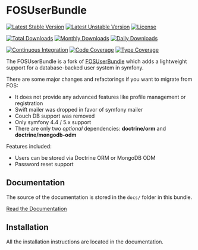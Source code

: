 FOSUserBundle
=================

[![Latest Stable Version](https://poser.pugx.org/FOS/user-bundle/v/stable)](https://packagist.org/packages/FOS/user-bundle)
[![Latest Unstable Version](https://poser.pugx.org/FOS/user-bundle/v/unstable)](https://packagist.org/packages/FOS/user-bundle)
[![License](https://poser.pugx.org/FOS/user-bundle/license)](LICENSE.md)

[![Total Downloads](https://poser.pugx.org/FOS/user-bundle/downloads)](https://packagist.org/packages/FOS/user-bundle)
[![Monthly Downloads](https://poser.pugx.org/FOS/user-bundle/d/monthly)](https://packagist.org/packages/FOS/user-bundle)
[![Daily Downloads](https://poser.pugx.org/FOS/user-bundle/d/daily)](https://packagist.org/packages/FOS/user-bundle)

[![Continuous Integration](https://github.com/FOS/FOSUserBundle/workflows/Continuous%20Integration/badge.svg)](https://github.com/FOS/FOSUserBundle/actions?query=workflow%3A"Continuous+Integration"+branch%3Amain)
[![Code Coverage](https://codecov.io/gh/FOS/FOSUserBundle/branch/main/graph/badge.svg)](https://codecov.io/gh/FOS/FOSUserBundle)
[![Type Coverage](https://shepherd.dev/github/FOS/FOSUserBundle/coverage.svg)](https://shepherd.dev/github/FOS/FOSUserBundle)

The FOSUserBundle is a fork of [FOSUserBundle](https://github.com/FriendsOfSymfony/FOSUserBundle/) which adds a lightweight support for a database-backed user system in symfony.

There are some major changes and refactorings if you want to migrate from FOS:

- It does not provide any advanced features like profile management or registration
- Swift mailer was dropped in favor of symfony mailer
- Couch DB support was removed
- Only symfony 4.4 / 5.x support
- There are only two *optional* dependencies: **doctrine/orm** and **doctrine/mongodb-odm**

Features included:

- Users can be stored via Doctrine ORM or MongoDB ODM
- Password reset support

Documentation
-------------

The source of the documentation is stored in the `docs/` folder
in this bundle.

[Read the Documentation](https://docs.FOS.rocks/projects/user-bundle/)

Installation
------------

All the installation instructions are located in the documentation.
